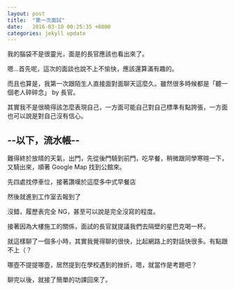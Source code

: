 ```yaml
---
layout: post
title:  "第一次面試"
date:   2016-03-10 00:25:35 +0800
categories: jekyll update
---
```

我的腦袋不是很靈光，面是的長官應該也看出來了。

嗯...首先呢，這次的面談也說不上不愉快，應該還算滿有趣的。

而且也算是，我第一次跟陌生人直接面對面聊天這麼久。雖然很多時候都是「聽一個老人碎碎念」 by 長官。

其實我不是很曉得該怎麼表現自己，一方面可能自己對自己標準有點誇張，一方面也可以說是對自己沒有信心。

--以下，流水帳--
---

難得終於放晴的天氣，出門，先從後門騎到前門，吃早餐，稍微跟同學寒暄一下，又騎出來，順著 Google Map 找到公館來。

先四處找停車位，接著讚嘆於這麼多中式早餐店

然後就進到工作室去報到了

沒錯，履歷表完全 NG，甚至可以說是完全沒寫的程度。

接著因為大樓施工的關係，面試的長官就提議我們去隔壁的星巴克喝一杯。

就這樣聊了一個多小時，其實我覺得聊的很快，比起網路上的對話快很多。有點跟不上（？

哪壺不提提哪壺，居然提到在學校遇到的挫折，嗯，就當作是考題吧？

聊完以後，就接了簡單的功課回來了。
